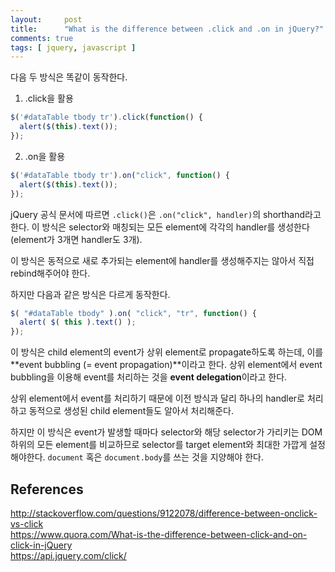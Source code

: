```yaml
---
layout:     post
title:      "What is the difference between .click and .on in jQuery?"
comments: true
tags: [ jquery, javascript ]
---
```


다음 두 방식은 똑같이 동작한다.

1. .click을 활용
```javascript
$('#dataTable tbody tr').click(function() {
  alert($(this).text());
});
```
2. .on을 활용
```javascript
$('#dataTable tbody tr').on("click", function() {
  alert($(this).text());
});
```

jQuery 공식 문서에 따르면 `.click()`은 `.on("click", handler)`의 shorthand라고 한다. 이 방식은 selector와 매칭되는 모든 element에 각각의 handler를 생성한다 (element가 3개면 handler도 3개).

이 방식은 동적으로 새로 추가되는 element에 handler를 생성해주지는 않아서 직접 rebind해주어야 한다.

하지만 다음과 같은 방식은 다르게 동작한다.
```javascript
$( "#dataTable tbody" ).on( "click", "tr", function() {
  alert( $( this ).text() );
});
```

이 방식은 child element의 event가 상위 element로 propagate하도록 하는데, 이를 **event bubbling (= event propagation)**이라고 한다. 상위 element에서 event bubbling을 이용해 event를 처리하는 것을 **event delegation**이라고 한다.

상위 element에서 event를 처리하기 때문에 이전 방식과 달리 하나의 handler로 처리하고 동적으로 생성된 child element들도 알아서 처리해준다.

하지만 이 방식은 event가 발생할 때마다 selector와 해당 selector가 가리키는 DOM 하위의 모든 element를 비교하므로 selector를 target element와 최대한 가깝게 설정해야한다. `document` 혹은 `document.body`를 쓰는 것을 지양해야 한다.


## References
<http://stackoverflow.com/questions/9122078/difference-between-onclick-vs-click>  
<https://www.quora.com/What-is-the-difference-between-click-and-on-click-in-jQuery>  
<https://api.jquery.com/click/>
